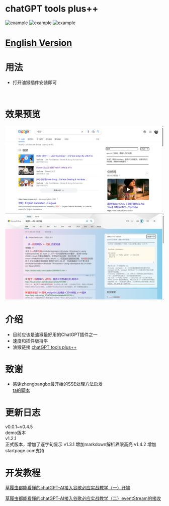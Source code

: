 # chatGPT tools plus++
![example](https://img.shields.io/badge/GreasyFork-v1.4.2-black.svg)
![example](https://img.shields.io/badge/LICENSE-MIT-pink.svg)
![example](https://img.shields.io/badge/Link-Github-2.svg)

# [English Version](README-EnglishVer.md)

# 用法
+ 打开油猴插件安装即可
<br>

# 效果预览

![Alt text](source/nihao.png)<br>
![Alt text](source/sample.png)

# 介绍

+ 目前应该是油猴最好用的ChatGPT插件之一
+ 速度和插件版持平<br>
+ 油猴链接
<a href="https://greasyfork.org/zh-CN/scripts/456131-chatgpt-tools-plus-cookie%E7%89%88">chatGPT tools plus++</a>

# 致谢
+ 感谢zhengbangbo最开始的SSE处理方法启发<br>[ta的脚本](https://greasyfork.org/zh-CN/scripts/456077-chat-gpt-search-sidebar)

# 更新日志
v0.0.1~v0.4.5  
demo版本  
v1.2.1  
正式版本，增加了逐字句显示
v1.3.1
增加markdown解析界限高亮
v1.4.2
增加startpage.com支持

# 开发教程

[草履虫都能看懂的chatGPT-AI接入谷歌必应实战教学（一）开端](scriptCat\scriptCatforum.md)  

[草履虫都能看懂的chatGPT-AI接入谷歌必应实战教学（二）eventStream的接收](scriptCat\scriptCatforum.md)  